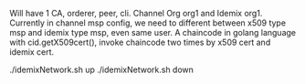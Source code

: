 Will have 1 CA, orderer, peer, cli.
Channel Org org1 and Idemix org1.
Currently in channel msp config, we need to different between x509 type msp and idemix type msp, even same user.
A chaincode in golang language with cid.getX509cert(), invoke chaincode two times by x509 cert and idemix cert.

./idemixNetwork.sh up
./idemixNetwork.sh down
